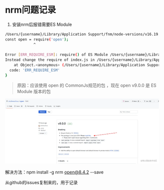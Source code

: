 # nrm问题记录

1. 安装nrm后报错需要ES Module

```bash
/Users/{username}/Library/Application Support/fnm/node-versions/v16.19.1/installation/lib/node_modules/nrm/cli.js:9
const open = require('open');
             ^

Error [ERR_REQUIRE_ESM]: require() of ES Module /Users/{username}/Library/Application Support/fnm/node-versions/v16.19.1/installation/lib/node_modules/nrm/node_modules/open/index.js from /Users/{username}/Library/Application Support/fnm/node-versions/v16.19.1/installation/lib/node_modules/nrm/cli.js not supported.
Instead change the require of index.js in /Users/{username}/Library/Application Support/fnm/node-versions/v16.19.1/installation/lib/node_modules/nrm/cli.js to a dynamic import() which is available in all CommonJS modules.
    at Object.<anonymous> (/Users/{username}/Library/Application Support/fnm/node-versions/v16.19.1/installation/lib/node_modules/nrm/cli.js:9:14) {
  code: 'ERR_REQUIRE_ESM'
}
```

> 原因：应该使用 open 的 CommonJs规范的包 ，现在 open v9.0.0 是 ES Module 版本的包

![](../imgs/nrmquestion.webp)

解决方法：npm install -g nrm open@8.4.2 --save

从github的issues复制来的，用于记录

